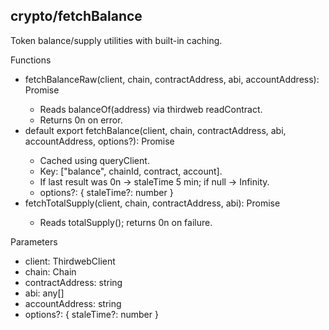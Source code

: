 ## crypto/fetchBalance

Token balance/supply utilities with built-in caching.

Functions
- fetchBalanceRaw(client, chain, contractAddress, abi, accountAddress): Promise<bigint>
  - Reads balanceOf(address) via thirdweb readContract.
  - Returns 0n on error.
- default export fetchBalance(client, chain, contractAddress, abi, accountAddress, options?): Promise<bigint>
  - Cached using queryClient.
  - Key: ["balance", chainId, contract, account].
  - If last result was 0n → staleTime 5 min; if null → Infinity.
  - options?: { staleTime?: number }
- fetchTotalSupply(client, chain, contractAddress, abi): Promise<bigint>
  - Reads totalSupply(); returns 0n on failure.

Parameters
- client: ThirdwebClient
- chain: Chain
- contractAddress: string
- abi: any[]
- accountAddress: string
- options?: { staleTime?: number }
